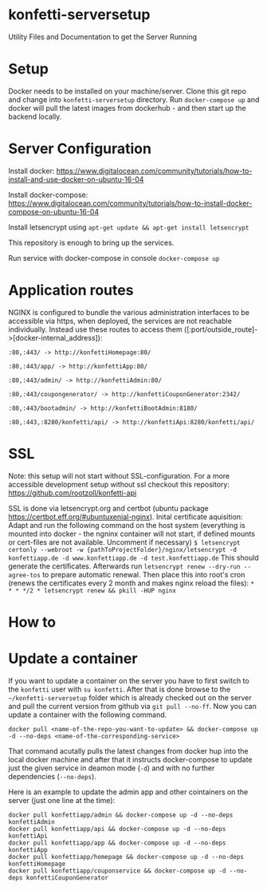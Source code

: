 # konfetti-serversetup
Utility Files and Documentation to get the Server Running

# Setup

Docker needs to be installed on your machine/server.
Clone this git repo and change into `konfetti-serversetup` directory.
Run `docker-compose up` and docker will pull the latest images from dockerhub - and then start up the backend locally.


# Server Configuration

Install docker: https://www.digitalocean.com/community/tutorials/how-to-install-and-use-docker-on-ubuntu-16-04

Install docker-compose: https://www.digitalocean.com/community/tutorials/how-to-install-docker-compose-on-ubuntu-16-04

Install letsencrypt using `apt-get update && apt-get install letsencrypt`

This repository is enough to bring up the services.

Run service with docker-compose in console
`docker-compose up`

# Application routes
NGINX is configured to bundle the various administration interfaces to be accessible via https, when deployed, the services are not reachable individually. Instead use these routes to access them ([:port/outside_route]->[docker-internal_address]):

`:80,:443/ -> http://konfettiHomepage:80/`

`:80,:443/app/ -> http://konfettiApp:80/`

`:80,:443/admin/ -> http://konfettiAdmin:80/`

`:80,:443/coupongenerator/ -> http://konfettiCouponGenerator:2342/`

`:80,:443/bootadmin/ -> http://konfettiBootAdmin:8180/`

`:80,:443,:8280/konfetti/api/ -> http://konfettiApi:8280/konfetti/api/`

# SSL
Note: this setup will not start without SSL-configuration. For a more accessible development setup without ssl checkout this repository: https://github.com/rootzoll/konfetti-api

SSL is done via letsencrypt.org and certbot (ubuntu package https://certbot.eff.org/#ubuntuxenial-nginx).
Inital certificate aquisition: Adapt and run the following command on the host system (everything is mounted into docker - the ngninx container will not start, if defined mounts or cert-files are not available. Uncomment if necessary)
`$ letsencrypt certonly --webroot -w {pathToProjectFolder}/nginx/letsencrypt -d konfettiapp.de -d www.konfettiapp.de -d test.konfettiapp.de`
This should generate the certificates.
Afterwards run `letsencrypt renew --dry-run --agree-tos` to prepare automatic renewal.
Then place this into root's cron (renews the certificates every 2 month and makes nginx reload the files):
`* * * */2 * letsencrypt renew && pkill -HUP nginx`


# How to

# Update a container
If you want to update a container on the server you have to first switch to the `konfetti` user
with `su konfetti`. After that is done browse to the `~/konfetti-serversetup` folder which is already
checked out on the server and pull the current version from github via `git pull --no-ff`.
Now you can update a container with the following command.
```shell
docker pull <name-of-the-repo-you-want-to-update> && docker-compose up -d --no-deps <name-of-the-corresponding-service>
```
That command acutally pulls the latest changes from docker hup into the local docker machine
and after that it instructs docker-compose to update just the given service in deamon mode (`-d`) and
with no further dependencies (`--no-deps`).

Here is an example to update the admin app and other cointainers on the server (just one line at the time):
```shell
docker pull konfettiapp/admin && docker-compose up -d --no-deps konfettiAdmin
docker pull konfettiapp/api && docker-compose up -d --no-deps konfettiApi
docker pull konfettiapp/app && docker-compose up -d --no-deps konfettiApp
docker pull konfettiapp/homepage && docker-compose up -d --no-deps konfettiHomepage
docker pull konfettiapp/couponservice && docker-compose up -d --no-deps konfettiCouponGenerator
```
